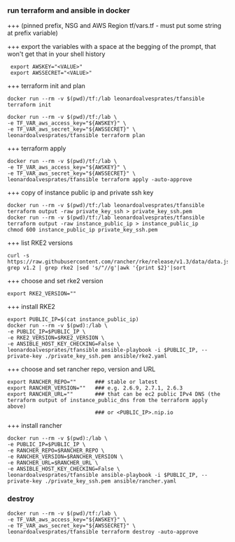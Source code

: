 ### run terraform and ansible in docker

+++ (pinned prefix, NSG and AWS Region tf/vars.tf - must put some string at prefix variable)

+++ export the variables with a space at the begging of the prompt, that won't get that in your shell history

```
 export AWSKEY="<VALUE>"
 export AWSSECRET="<VALUE>"
```

+++ terraform init and plan
```
docker run --rm -v $(pwd)/tf:/lab leonardoalvesprates/tfansible terraform init

docker run --rm -v $(pwd)/tf:/lab \
-e TF_VAR_aws_access_key="${AWSKEY}" \
-e TF_VAR_aws_secret_key="${AWSSECRET}" \
leonardoalvesprates/tfansible terraform plan

```

+++ terraform apply
```
docker run --rm -v $(pwd)/tf:/lab \
-e TF_VAR_aws_access_key="${AWSKEY}" \
-e TF_VAR_aws_secret_key="${AWSSECRET}" \
leonardoalvesprates/tfansible terraform apply -auto-approve

```

+++ copy of instance public ip and private ssh key
```
docker run --rm -v $(pwd)/tf:/lab leonardoalvesprates/tfansible terraform output -raw private_key_ssh > private_key_ssh.pem 
docker run --rm -v $(pwd)/tf:/lab leonardoalvesprates/tfansible terraform output -raw instance_public_ip > instance_public_ip 
chmod 600 instance_public_ip private_key_ssh.pem

```

+++ list RKE2 versions
```
curl -s https://raw.githubusercontent.com/rancher/rke/release/v1.3/data/data.json| grep v1.2 | grep rke2 |sed 's/"//g'|awk '{print $2}'|sort

```

+++ choose and set rke2 version 
```
export RKE2_VERSION=""
```

+++ install RKE2
```
export PUBLIC_IP=$(cat instance_public_ip)
docker run --rm -v $(pwd):/lab \
-e PUBLIC_IP=$PUBLIC_IP \
-e RKE2_VERSION=$RKE2_VERSION \
-e ANSIBLE_HOST_KEY_CHECKING=False \
leonardoalvesprates/tfansible ansible-playbook -i $PUBLIC_IP, --private-key ./private_key_ssh.pem ansible/rke2.yaml

```

+++ choose and set rancher repo, version and URL
```
export RANCHER_REPO=""      ### stable or latest
export RANCHER_VERSION=""   ### e.g. 2.6.9, 2.7.1, 2.6.3
export RANCHER_URL=""       ### that can be ec2 public IPv4 DNS (the terraform output of instance_public_dns from the terraform apply above)
                            ### or <PUBLIC_IP>.nip.io
```

+++ install rancher
```
docker run --rm -v $(pwd):/lab \
-e PUBLIC_IP=$PUBLIC_IP \
-e RANCHER_REPO=$RANCHER_REPO \
-e RANCHER_VERSION=$RANCHER_VERSION \
-e RANCHER_URL=$RANCHER_URL \
-e ANSIBLE_HOST_KEY_CHECKING=False \
leonardoalvesprates/tfansible ansible-playbook -i $PUBLIC_IP, --private-key ./private_key_ssh.pem ansible/rancher.yaml

```

### destroy
```
docker run --rm -v $(pwd)/tf:/lab \
-e TF_VAR_aws_access_key="${AWSKEY}" \
-e TF_VAR_aws_secret_key="${AWSSECRET}" \
leonardoalvesprates/tfansible terraform destroy -auto-approve

```

